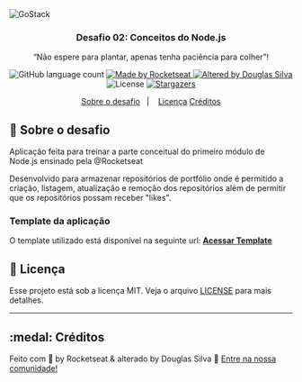 <img alt="GoStack" src="https://storage.googleapis.com/golden-wind/bootcamp-gostack/header-desafios.png" />

<h3 align="center">
  Desafio 02: Conceitos do Node.js
</h3>

<p align="center">“Não espere para plantar, apenas tenha paciência para colher”!</blockquote>

<p align="center">
  <img alt="GitHub language count" src="https://img.shields.io/github/languages/count/douglassp/conceitos-nodejs?color=%2304D361">

  <a href="https://rocketseat.com.br">
    <img alt="Made by Rocketseat" src="https://img.shields.io/badge/made%20by-Rocketseat-%2304D361">
  </a>

  <a href="https://rocketseat.com.br">
    <img alt="Altered by Douglas Silva" src="https://img.shields.io/badge/altered%20by-Douglas_Silva-%2304D361">
  </a>

  <img alt="License" src="https://img.shields.io/badge/license-MIT-%2304D361">

  <a href="https://github.com/douglassp/conceitos-nodejs/stargazers">
    <img alt="Stargazers" src="https://img.shields.io/github/stars/douglassp/conceitos-nodejs?style=social">
  </a>
</p>

<p align="center">
  <a href="#rocket-sobre-o-desafio">Sobre o desafio</a>&nbsp;&nbsp;&nbsp;|&nbsp;&nbsp;&nbsp;
  <a href="#memo-licença">Licença</a>
  <a href="#medal-créditos">Créditos</a>
</p>


## :rocket: Sobre o desafio

Aplicação feita para treinar a parte conceitual do primeiro módulo de Node.js ensinado pela @Rocketseat

Desenvolvido para armazenar repositórios de portfólio onde é permitido a criação, listagem, atualização e remoção dos repositórios além de permitir que os repositórios possam receber "likes".


### Template da aplicação

O template utilizado está disponível na seguinte url: **[Acessar Template](https://github.com/Rocketseat/gostack-template-conceitos-nodejs)**


## :memo: Licença

Esse projeto está sob a licença MIT. Veja o arquivo [LICENSE](LICENSE.md) para mais detalhes.

---
## :medal: Créditos

Feito com 💜 by Rocketseat & alterado by Douglas Silva 💪 [Entre na nossa comunidade!](https://discordapp.com/invite/gCRAFhc)
